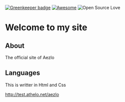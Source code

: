 [![Greenkeeper badge](https://badges.greenkeeper.io/greenkeeperio/badges.svg)](https://greenkeeper.io/) [![Awesome](https://cdn.rawgit.com/sindresorhus/awesome/d7305f38d29fed78fa85652e3a63e154dd8e8829/media/badge.svg)](https://github.com/sindresorhus/awesome) ![Open Source Love](https://badges.frapsoft.com/os/v2/open-source.svg?v=102)

# Welcome to my site

## About

The official site of Aezlo

## Languages 

This is writter in Html and Css

http://test.athelo.net/aezlo
